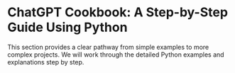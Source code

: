 # ChatGPT Cookbook: A Step-by-Step Guide Using Python

This section provides a clear pathway from simple examples to more complex projects. We will work through the detailed Python examples and explanations step by step.
